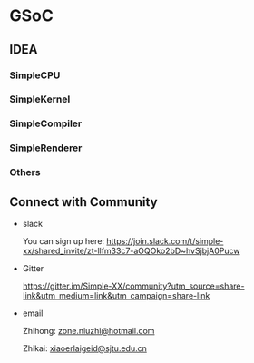 # GSoC
## IDEA

### SimpleCPU

### SimpleKernel

### SimpleCompiler

### SimpleRenderer

### Others

## Connect with Community

- slack

    You can sign up here: https://join.slack.com/t/simple-xx/shared_invite/zt-llfm33c7-aOQOko2bD~hvSjbjA0Pucw

- Gitter

    https://gitter.im/Simple-XX/community?utm_source=share-link&utm_medium=link&utm_campaign=share-link

- email

    Zhihong: zone.niuzhi@hotmail.com

    Zhikai: xiaoerlaigeid@sjtu.edu.cn

